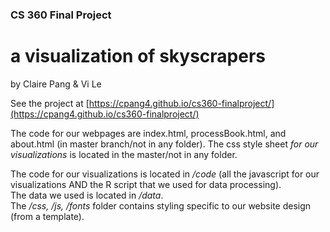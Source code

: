 ### CS 360 Final Project   

# a visualization of **skyscrapers**

by Claire Pang & Vi Le

See the project at [https://cpang4.github.io/cs360-finalproject/](https://cpang4.github.io/cs360-finalproject/)
   
The code for our webpages are index.html, processBook.html, and about.html (in master branch/not in any folder). The css style sheet _for our visualizations_ is located in the master/not in any folder.   

The code for our visualizations is located in _/code_ (all the javascript for our visualizations AND the R script that we used for data processing).    
The data we used is located in _/data_.   
The _/css, /js, /fonts_ folder contains styling specific to our website design (from a template).   



